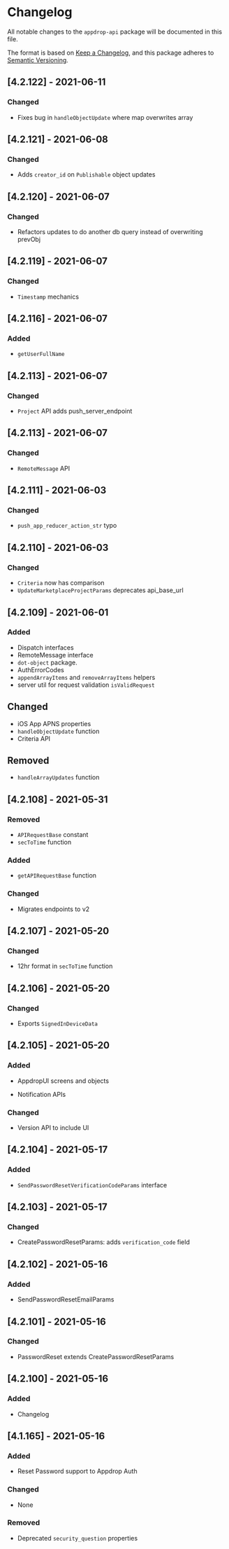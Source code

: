# Changelog

All notable changes to the `appdrop-api` package will be documented in this file.

The format is based on [Keep a Changelog](https://keepachangelog.com/en/1.0.0/),
and this package adheres to [Semantic Versioning](https://semver.org/spec/v2.0.0.html).

## [4.2.122] - 2021-06-11

### Changed

- Fixes bug in `handleObjectUpdate` where map overwrites array

## [4.2.121] - 2021-06-08

### Changed

- Adds `creator_id` on `Publishable` object updates

## [4.2.120] - 2021-06-07

### Changed

- Refactors updates to do another db query instead of overwriting prevObj

## [4.2.119] - 2021-06-07

### Changed

- `Timestamp` mechanics

## [4.2.116] - 2021-06-07

### Added

- `getUserFullName`

## [4.2.113] - 2021-06-07

### Changed

- `Project` API adds push_server_endpoint

## [4.2.113] - 2021-06-07

### Changed

- `RemoteMessage` API


## [4.2.111] - 2021-06-03

### Changed

- `push_app_reducer_action_str` typo


## [4.2.110] - 2021-06-03

### Changed

- `Criteria` now has comparison
- `UpdateMarketplaceProjectParams` deprecates api_base_url

## [4.2.109] - 2021-06-01

### Added

- Dispatch interfaces
- RemoteMessage interface
- `dot-object` package.
- AuthErrorCodes
- `appendArrayItems` and `removeArrayItems` helpers
- server util for request validation `isValidRequest`

## Changed

- iOS App APNS properties
- `handleObjectUpdate` function
- Criteria API

## Removed
- `handleArrayUpdates` function

## [4.2.108] - 2021-05-31

### Removed

- `APIRequestBase` constant
- `secToTime` function

### Added

- `getAPIRequestBase` function

### Changed

- Migrates endpoints to v2

## [4.2.107] - 2021-05-20

### Changed

- 12hr format in `secToTime` function

## [4.2.106] - 2021-05-20

### Changed

- Exports `SignedInDeviceData`

## [4.2.105] - 2021-05-20

### Added

- AppdropUI screens and objects

- Notification APIs

### Changed

- Version API to include UI

## [4.2.104] - 2021-05-17

### Added

- `SendPasswordResetVerificationCodeParams` interface

## [4.2.103] - 2021-05-17

### Changed

- CreatePasswordResetParams: adds `verification_code` field

## [4.2.102] - 2021-05-16

### Added

- SendPasswordResetEmailParams

## [4.2.101] - 2021-05-16

### Changed

- PasswordReset extends CreatePasswordResetParams

## [4.2.100] - 2021-05-16

### Added

- Changelog

## [4.1.165] - 2021-05-16

### Added

- Reset Password support to Appdrop Auth

### Changed

- None

### Removed

- Deprecated `security_question` properties